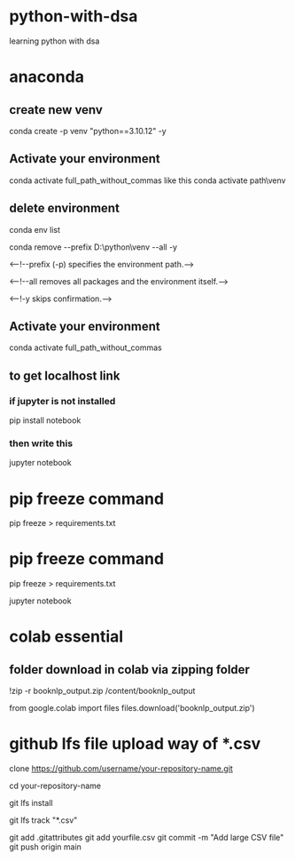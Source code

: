 # python-with-dsa
learning python with dsa


# anaconda
## create new venv
conda create -p venv "python==3.10.12" -y

## Activate your environment
conda activate full_path_without_commas
like this
conda activate path\venv

## delete environment
conda env list

conda remove --prefix D:\python\venv --all -y

<--!--prefix (-p) specifies the environment path.-->

<--!--all removes all packages and the environment itself.-->

<--!-y skips confirmation.-->


## Activate your environment
conda activate full_path_without_commas
## to get localhost link
### if jupyter is not installed
pip install notebook
### then write this
jupyter notebook

# pip freeze command
pip freeze > requirements.txt

# pip freeze command
pip freeze > requirements.txt

jupyter notebook
# colab essential

## folder download in colab via zipping folder
!zip -r booknlp_output.zip /content/booknlp_output

from google.colab import files
files.download('booknlp_output.zip')


# github lfs file upload way of *.csv

<!-- https link of your repository -->

clone https://github.com/username/your-repository-name.git

<!-- install git on your pc -->

<!--Navigate to repository folder-->
cd your-repository-name

<!--Install Git LFS-->
git lfs install

<!--Track CSV files-->

git lfs track "*.csv"

<!--Copy your CSV file into the repository folder-->
<!--Then in terminal:-->

git add .gitattributes
git add yourfile.csv
git commit -m "Add large CSV file"
git push origin main
